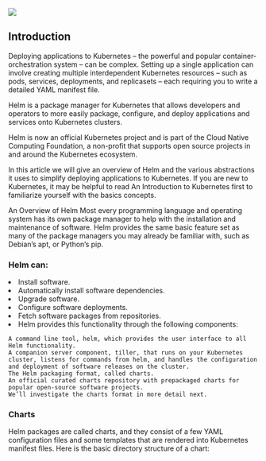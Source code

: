 
![](https://community-cdn-digitalocean-com.global.ssl.fastly.net/GVfcoCn7JqkP5UD8hUZ3Lcg7)

<h2>Introduction</h2> 

Deploying applications to Kubernetes – the powerful and popular container-orchestration system – can be complex. Setting up a single application can involve creating multiple interdependent Kubernetes resources – such as pods, services, deployments, and replicasets – each requiring you to write a detailed YAML manifest file.

Helm is a package manager for Kubernetes that allows developers and operators to more easily package, configure, and deploy applications and services onto Kubernetes clusters.

Helm is now an official Kubernetes project and is part of the Cloud Native Computing Foundation, a non-profit that supports open source projects in and around the Kubernetes ecosystem.

In this article we will give an overview of Helm and the various abstractions it uses to simplify deploying applications to Kubernetes. If you are new to Kubernetes, it may be helpful to read An Introduction to Kubernetes first to familiarize yourself with the basics concepts.

An Overview of Helm
Most every programming language and operating system has its own package manager to help with the installation and maintenance of software. Helm provides the same basic feature set as many of the package managers you may already be familiar with, such as Debian’s apt, or Python’s pip.

<h3>Helm can:</h3>

<li>Install software.
<li>Automatically install software dependencies.
<li>Upgrade software.
<li>Configure software deployments.
<li>Fetch software packages from repositories.
<li>Helm provides this functionality through the following components: 

    A command line tool, helm, which provides the user interface to all Helm functionality.
    A companion server component, tiller, that runs on your Kubernetes cluster, listens for commands from helm, and handles the configuration and deployment of software releases on the cluster.
    The Helm packaging format, called charts.
    An official curated charts repository with prepackaged charts for popular open-source software projects.
    We’ll investigate the charts format in more detail next.

<h3>Charts</h3>
Helm packages are called charts, and they consist of a few YAML configuration files and some templates that are rendered into Kubernetes manifest files. Here is the basic directory structure of a chart:

